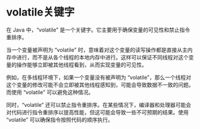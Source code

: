 # volatile关键字

在 Java 中，“volatile” 是一个关键字。它主要用于确保变量的可见性和禁止指令重排序。

当一个变量被声明为 “volatile” 时，意味着对这个变量的读写操作都是直接从主内存中进行，而不是从各个线程的本地内存中进行。这样可以保证不同线程对这个变量的操作能够立即被其他线程看到，从而实现变量的可见性。

例如，在多线程环境下，如果一个变量没有被声明为 “volatile”，那么一个线程对这个变量的修改可能不会立即被其他线程感知到，可能会导致数据不一致的问题。而使用 “volatile” 可以避免这种情况。

同时，“volatile” 还可以禁止指令重排序。在某些情况下，编译器和处理器可能会对代码进行指令重排序以提高性能，但这可能会导致一些不可预期的结果。使用 “volatile” 可以确保指令按照代码的顺序执行。